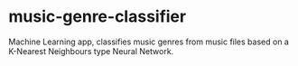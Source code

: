 # music-genre-classifier
Machine Learning app, classifies music genres from music files based on a K-Nearest Neighbours type Neural Network.
